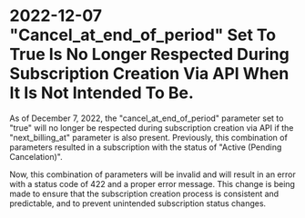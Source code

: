 # 2022-12-07 "Cancel_at_end_of_period" Set To True Is No Longer Respected During Subscription Creation Via API When It Is Not Intended To Be.

As of December 7, 2022, the "cancel_at_end_of_period" parameter set to "true" will no longer be respected during subscription creation via API if the "next_billing_at" parameter is also present. Previously, this combination of parameters resulted in a subscription with the status of "Active (Pending Cancelation)".

Now, this combination of parameters will be invalid and will result in an error with a status code of 422 and a proper error message. This change is being made to ensure that the subscription creation process is consistent and predictable, and to prevent unintended subscription status changes.